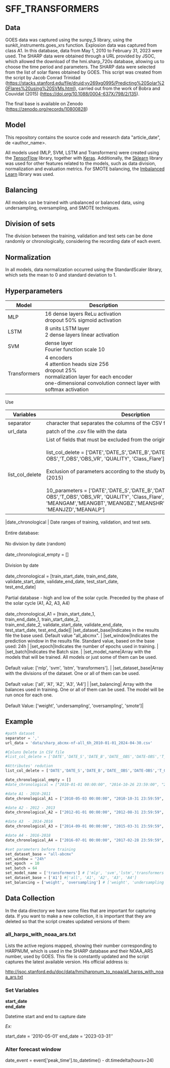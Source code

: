 # SFF_TRANSFORMERS




## Data

GOES data was captured using the sunpy_5 library, using the sunkit_instruments.goes_xrs function. Explosion data was captured from class A1. In this database, data from May 1, 2010 to February 31, 2023 were used.
The SHARP data were obtained through a URL provided by JSOC, which allowed the download of the hmi.sharp_720s database, allowing us to choose the time period and parameters. The SHARP data were selected from the list of solar flares obtained by GOES.
This script was created from the script by Jacob Conrad Trinidad (https://stacks.stanford.edu/file/druid:yv269xg0995/Predicting%20Solar%20Flares%20using%20SVMs.html), carried out from the work of Bobra and Couvidat (2015) (https://doi.org/10.1088/0004-637X/798/2/135). 

The final base is available on Zenodo (https://zenodo.org/records/10800828)

## Model

This repository contains the source code and research data "article_date", de <author_name>. 

All models used (MLP, SVM, LSTM and Transformers) were created using the [TensorFlow](https://www.tensorflow.org) library, together with [Keras](https://keras.io). Additionally, the [Sklearn](https://scikit-learn.org/stable/) library was used for other features related to the models, such as data division, normalization and evaluation metrics. For SMOTE balancing, the [Imbalanced Learn](https://imbalanced-learn.org/) library was used.



## Balancing

All models can be trained with unbalanced or balanced data, using undersampling, oversampling, and SMOTE techniques.

## Division of sets

The division between the training, validation and test sets can be done randomly or chronologically, considering the recording date of each event.

## Normalization

In all models, data normalization occurred using the StandardScaler library, which sets the mean to 0 and standard deviation to 1.

## Hyperparameters

|Model| Description|
|------------|------------|
|MLP         | 16 dense layers ReLu activation <br> dropout 50% sigmoid activation|
|LSTM        |8 units LSTM layer <br> 2 dense layers linear activation |
|SVM         |dense layer <br>Fourier function scale 10 |
|Transformers| 4 encoders <br> 4 attention heads size 256 <br> dropout 25% <br> normalization layer for each encoder <br> one-dimensional convolution connect layer with softmax activation|

Use

|Variables|Description|
|---------|-----------|
|separator| character that separates the columns of the CSV file (; , ) |
|url_data     | patch of the .csv file with the data|
|list_col_delete| List of fields that must be excluded from the original set.<br><br>list_col_delete = ['DATE','DATE_S','DATE_B','DATE__OBS','DATE-OBS','T_OBS','OBS_VR', 'QUALITY', 'Class_Flare']<br><br>Exclusion of parameters according to the study by Bobra and Couvidat (2015)<br><br>10_parameters = ['DATE','DATE_S','DATE_B','DATE__OBS','DATE-OBS','T_OBS','OBS_VR', 'QUALITY', 'Class_Flare', 'MEANGAM','MEANGBT','MEANGBZ','MEANSHR','MEANGBH','MEANJZH', 'MEANJZD','MEANALP'] 

|date_chronological | Date ranges of training, validation, and test sets. <br><br>Entire database:<br><br>No division by date (random)<br><br>date_chronological_empty = []<br><br>Division by date<br><br>date_chronological = [train_start_date, train_end_date, <br>validate_start_date, validate_end_date, test_start_date, <br> test_end_date] <br><br> Partial database - high and low of the solar cycle. Preceded by the phase of the solar cycle (A1, A2, A3, A4) <br><br> date_chronological_A1 = [train_start_date_1,<br> train_end_date_1, train_start_date_2, <br>train_end_date_2, validate_start_date, validate_end_date,<br> test_start_date, test_end_dade]|
|set_dataset_base|Indicates in the results file the base used. Default value "all_abcmx". |
|set_window|Indicates the prediction window in the results file. Standard value, based on the base used: 24h |
|set_epoch|Indicates the number of epochs used in training. |
|set_batch|Indicates the Batch size. |
|set_model_name|Array with the models that will be trained. All models or just some of them can be used. <br><br>Default value: ['mlp', 'svm', 'lstm', 'transformers']. |
|set_dataset_base|Array with the divisions of the dataset. One or all of them can be used. <br><br>Default value: ['all', 'A1', 'A2', 'A3', 'A4'] |
|set_balancing| Array with the balances used in training. One or all of them can be used. The model will be run once for each one. <br><br>Default Value: ['weight', 'undersampling', 'oversampling', 'smote']|










## Example

``` python
#path dataset
separator = ','
url_data = 'data/sharp_abcmx-nf-all_6h_2010-01-01_2024-04-30.csv'

#Coluns Delete in CSV file
#list_col_delete = ['DATE','DATE_S','DATE_B','DATE__OBS','DATE-OBS','T_OBS','OBS_VR', 'QUALITY', 'Class_Flare']

#Attributes' redution 
list_col_delete = ['DATE','DATE_S','DATE_B','DATE__OBS','DATE-OBS','T_OBS','OBS_VR', 'QUALITY', 'Class_Flare', 'MEANGAM','MEANGBT','MEANGBZ','MEANSHR','MEANGBH','MEANJZH', 'MEANJZD','MEANALP'] 

date_chronological_empty = []
#date_chronological = ["2010-01-01 00:00:00", "2014-10-26 23:59:00", "2014-10-27 00:00:00", "2015-10-30 23:59:00", "2015-10-31 00:00:00", "2023-12-31 23:59:00"]

#date A1 - 2010-2011
date_chronological_A1 = ["2010-05-03 00:00:00", "2010-10-31 23:59:59", "2011-06-01 00:00:00", "2011-12-31 23:59:59", "2010-11-01 00:00:00", "2011-01-31 23:59:59", "2011-02-21 00:00:00", "2011-05-31 23:59:59"]

#date A2 - 2012 - 2013
date_chronological_A2 = ["2012-01-01 00:00:00", "2012-08-31 23:59:59", "2013-07-01 00:00:00", "2014-08-31 23:59:59", "2012-09-01 00:00:00", "2013-01-31 23:59:59", "2013-02-01 00:00:00", "2013-06-30 23:59:59"]

#date A3  - 2014-2016
date_chronological_A3 = ["2014-09-01 00:00:00", "2015-03-31 23:59:59", "2015-10-01 00:00:00", "2016-06-30 23:59:59", "2015-04-01 00:00:00", "2015-06-30 23:59:59", "2015-07-01 00:00:00", "2015-09-30 23:59:59"]

#date A4 - 2016-2018
date_chronological_A4 = ["2016-07-01 00:00:00", "2017-02-28 23:59:59", "2017-09-01 00:00:00", "2018-07-31 23:59:59", "2017-03-01 00:00:00", "2017-05-31 23:59:59", "2017-06-01 00:00:00", "2017-08-31 23:59:59"]

#set parameters before training
set_dataset_base = "all-abcmx"
set_window = "24h"
set_epoch  = 10
set_batch = 64
set_model_name = ['transformers'] # ['mlp', 'svm','lstm','transformers']
set_dataset_base = ['A1'] #['all', 'A1', 'A2', 'A3', 'A4']
set_balancing = ['weight', 'oversampling'] # ['weight', 'undersampling', 'oversampling', 'smote']


```


## Data Collection

In the data directory we have some files that are important for capturing data. If you want to make a new collection, it is important that they are deleted so that the script creates updated versions of them:

### all_harps_with_noaa_ars.txt

Lists the active regions mapped, showing their number corresponding to HARPNUM, which is used in the SHARP database and their NOAA_ARS number, used by GOES. This file is constantly updated and the script captures the latest available version. His official address is:

http://jsoc.stanford.edu/doc/data/hmi/harpnum_to_noaa/all_harps_with_noaa_ars.txt

### Set Variables

**start_date** <br>
**end_date**

Datetime start and end to capture date

_Ex:_

start_date = '2010-05-01'
end_date = '2023-03-31'’

### Alter forecast window 

date_event = event['peak_time'].to_datetime() - dt.timedelta(hours=24)







 



